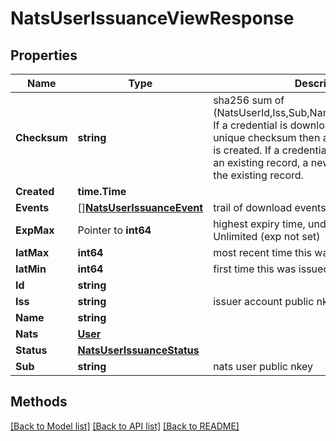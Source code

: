 # NatsUserIssuanceViewResponse

## Properties

Name | Type | Description | Notes
------------ | ------------- | ------------- | -------------
**Checksum** | **string** | sha256 sum of (NatsUserId,Iss,Sub,Name,json_encode(Nats)) If a credential is downloaded and results in a unique checksum then a new issuance record is created. If a credential&#39;s checksum matches an existing record, a new event is appended to the existing record. | 
**Created** | **time.Time** |  | 
**Events** | [][**NatsUserIssuanceEvent**](NatsUserIssuanceEvent.md) | trail of download events | 
**ExpMax** | Pointer to **int64** | highest expiry time, undefined means Unlimited (exp not set) | [optional] 
**IatMax** | **int64** | most recent time this was issued | 
**IatMin** | **int64** | first time this was issued | 
**Id** | **string** |  | 
**Iss** | **string** | issuer account public nkey | 
**Name** | **string** |  | 
**Nats** | [**User**](User.md) |  | 
**Status** | [**NatsUserIssuanceStatus**](NatsUserIssuanceStatus.md) |  | 
**Sub** | **string** | nats user public nkey | 

## Methods


[[Back to Model list]](../README.md#documentation-for-models) [[Back to API list]](../README.md#documentation-for-api-endpoints) [[Back to README]](../README.md)


